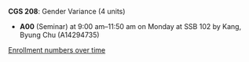 **CGS 208**: Gender Variance (4 units)

- **A00** (Seminar) at 9:00 am–11:50 am on Monday at SSB 102 by Kang, Byung Chu (A14294735)

[Enrollment numbers over time](./CGS208.tsv)
